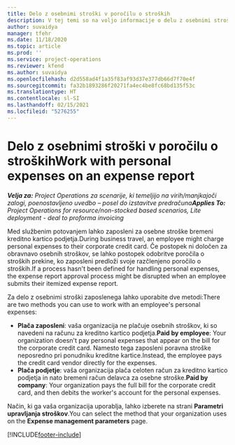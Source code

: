 ```yaml
---
title: Delo z osebnimi stroški v poročilu o stroških
description: V tej temi so na voljo informacije o delu z osebnimi stroški, ki jih imajo zaposleni med poslovnimi potovanji.
author: suvaidya
manager: tfehr
ms.date: 11/18/2020
ms.topic: article
ms.prod: ''
ms.service: project-operations
ms.reviewer: kfend
ms.author: suvaidya
ms.openlocfilehash: d2d558ad4f1a35f83af93d37e377db66d7f70e4f
ms.sourcegitcommit: fa32b1893286f20271fa4ec4be8fc68bd135f53c
ms.translationtype: HT
ms.contentlocale: sl-SI
ms.lasthandoff: 02/15/2021
ms.locfileid: "5276255"
---
```

# <a name="work-with-personal-expenses-on-an-expense-report"></a><span data-ttu-id="66f09-103">Delo z osebnimi stroški v poročilu o stroških</span><span class="sxs-lookup"><span data-stu-id="66f09-103">Work with personal expenses on an expense report</span></span>

<span data-ttu-id="66f09-104">_**Velja za:** Project Operations za scenarije, ki temeljijo na virih/manjkajoči zalogi, poenostavljeno uvedbo – posel do izstavitve predračuna_</span><span class="sxs-lookup"><span data-stu-id="66f09-104">_**Applies To:** Project Operations for resource/non-stocked based scenarios, Lite deployment - deal to proforma invoicing_</span></span>

<span data-ttu-id="66f09-105">Med službenim potovanjem lahko zaposleni za osebne stroške bremeni kreditno kartico podjetja.</span><span class="sxs-lookup"><span data-stu-id="66f09-105">During business travel, an employee might charge personal expenses to their corporate credit card.</span></span> <span data-ttu-id="66f09-106">Če postopek ni določen za obravnavo osebnih stroškov, se lahko postopek odobritve poročila o stroških prekine, ko zaposleni predloži svoje razčlenjeno poročilo o stroških.</span><span class="sxs-lookup"><span data-stu-id="66f09-106">If a process hasn't been defined for handling personal expenses, the expense report approval process might be disrupted when an employee submits their itemized expense report.</span></span>

<span data-ttu-id="66f09-107">Za delo z osebnimi stroški zaposlenega lahko uporabite dve metodi:</span><span class="sxs-lookup"><span data-stu-id="66f09-107">There are two methods you can use to work with an employee's personal expenses:</span></span>

  - <span data-ttu-id="66f09-108">**Plača zaposleni**: vaša organizacija ne plačuje osebnih stroškov, ki so navedeni na računu za kreditno kartico podjetja.</span><span class="sxs-lookup"><span data-stu-id="66f09-108">**Paid by employee**: Your organization doesn't pay personal expenses that appear on the bill for the corporate credit card.</span></span> <span data-ttu-id="66f09-109">Namesto tega zaposleni poravna stroške neposredno pri ponudniku kreditne kartice.</span><span class="sxs-lookup"><span data-stu-id="66f09-109">Instead, the employee pays the credit card vendor directly for the expenses.</span></span> 
  - <span data-ttu-id="66f09-110">**Plača podjetje**: vaša organizacija plača celoten račun za kreditno kartico podjetja in nato bremeni račun delavca za osebne stroške.</span><span class="sxs-lookup"><span data-stu-id="66f09-110">**Paid by company**: Your organization pays the full bill for the corporate credit card, and then debits the worker's account for the personal expenses.</span></span>

<span data-ttu-id="66f09-111">Način, ki ga vaša organizacija uporablja, lahko izberete na strani **Parametri upravljanja stroškov**.</span><span class="sxs-lookup"><span data-stu-id="66f09-111">You can select the method that your organization uses on the **Expense management parameters** page.</span></span>


[!INCLUDE[footer-include](../includes/footer-banner.md)]